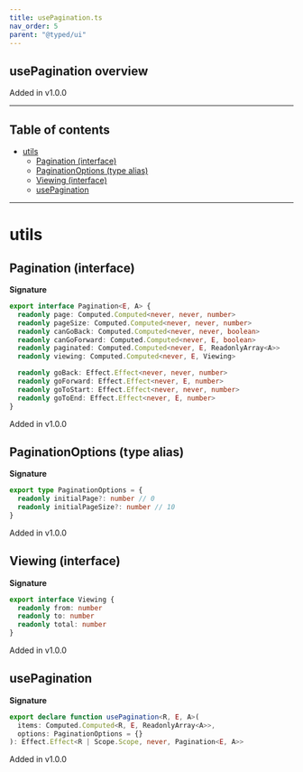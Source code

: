 ```yaml
---
title: usePagination.ts
nav_order: 5
parent: "@typed/ui"
---
```


## usePagination overview

Added in v1.0.0

---

<h2 class="text-delta">Table of contents</h2>

- [utils](#utils)
  - [Pagination (interface)](#pagination-interface)
  - [PaginationOptions (type alias)](#paginationoptions-type-alias)
  - [Viewing (interface)](#viewing-interface)
  - [usePagination](#usepagination)

---

# utils

## Pagination (interface)

**Signature**

```ts
export interface Pagination<E, A> {
  readonly page: Computed.Computed<never, never, number>
  readonly pageSize: Computed.Computed<never, never, number>
  readonly canGoBack: Computed.Computed<never, never, boolean>
  readonly canGoForward: Computed.Computed<never, E, boolean>
  readonly paginated: Computed.Computed<never, E, ReadonlyArray<A>>
  readonly viewing: Computed.Computed<never, E, Viewing>

  readonly goBack: Effect.Effect<never, never, number>
  readonly goForward: Effect.Effect<never, E, number>
  readonly goToStart: Effect.Effect<never, never, number>
  readonly goToEnd: Effect.Effect<never, E, number>
}
```

Added in v1.0.0

## PaginationOptions (type alias)

**Signature**

```ts
export type PaginationOptions = {
  readonly initialPage?: number // 0
  readonly initialPageSize?: number // 10
}
```

Added in v1.0.0

## Viewing (interface)

**Signature**

```ts
export interface Viewing {
  readonly from: number
  readonly to: number
  readonly total: number
}
```

Added in v1.0.0

## usePagination

**Signature**

```ts
export declare function usePagination<R, E, A>(
  items: Computed.Computed<R, E, ReadonlyArray<A>>,
  options: PaginationOptions = {}
): Effect.Effect<R | Scope.Scope, never, Pagination<E, A>>
```

Added in v1.0.0
